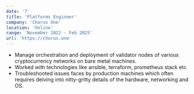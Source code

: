 ```yaml
---
date: '7'
title: 'Platforms Engineer'
company: 'Chorus One'
location: 'Online'
range: 'November 2022 - Feb 2025'
url: 'https://chorus.one'
---
```


- Manage orchestration and deployment of validator nodes of various cryptocurrency networks on bare metal machines.
- Worked with technologies like ansible, terraform, prometheus stack etc
- Troubleshooted issues faces by production machines which often requires delving into nitty-gritty details of the hardware, networking and OS.
